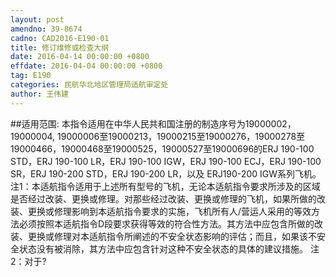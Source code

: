 ```yaml
---
layout: post
amendno: 39-8674
cadno: CAD2016-E190-01
title: 修订维修或检查大纲
date: 2016-04-14 00:00:00 +0800
effdate: 2016-04-04 00:00:00 +0800
tag: E190
categories: 民航华北地区管理局适航审定处
author: 王伟建
---
```


##适用范围:
本指令适用在中华人民共和国注册的制造序号为19000002， 19000004, 19000006至19000213，19000215至19000276，19000278至 19000466，19000468至19000525，19000527至19000696的ERJ 190-100 STD，ERJ 190-100 LR，ERJ 190-100 IGW，ERJ 190-100 ECJ，ERJ 190-100 SR，ERJ 190-200 STD，ERJ 190-200 LR，以及 ERJ190-200 IGW系列飞机。
注1：本适航指令适用于上述所有型号的飞机，无论本适航指令要求所涉及的区域是否经过改装、更换或修理。对那些经过改装、更换或修理的飞机，如果所做的改装、更换或修理影响到本适航指令要求的实施，飞机所有人/营运人采用的等效方法必须按照本适航指令D段要求获得等效的符合性方法。其方法中应包含所做的改装、更换或修理对本适航指令所阐述的不安全状态影响的评估；而且，如果该不安全状态没有被消除，其方法中应包含针对这种不安全状态的具体的建议措施。
注2：对于?

